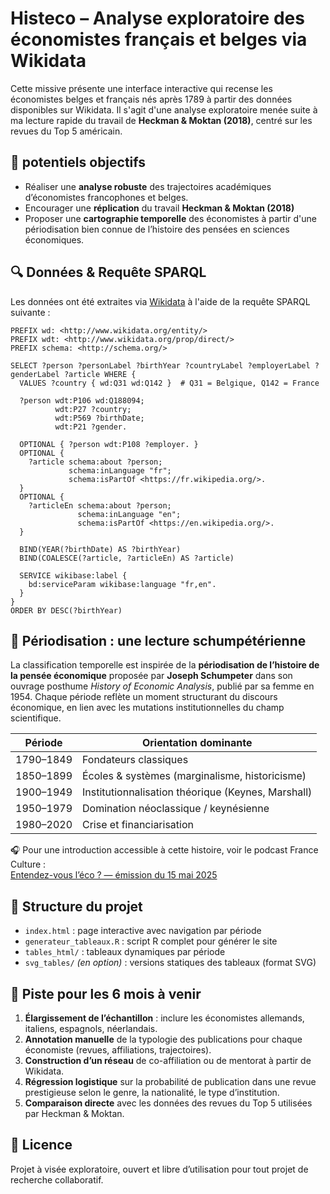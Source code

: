 
# Histeco – Analyse exploratoire des économistes français et belges via Wikidata

Cette missive présente une interface interactive qui recense les économistes belges et français nés après 1789 à partir des données disponibles sur Wikidata. Il s'agit d'une analyse exploratoire menée  suite à ma lecture rapide du travail de **Heckman & Moktan (2018)**, centré sur les revues du Top 5 américain.

## 🎯 potentiels objectifs

- Réaliser une **analyse robuste** des trajectoires académiques d’économistes francophones et belges.
- Encourager une **réplication** du travail **Heckman & Moktan (2018)**
- Proposer une **cartographie temporelle** des économistes à partir d'une périodisation bien connue de l’histoire des pensées en sciences économiques.

## 🔍 Données & Requête SPARQL

Les données ont été extraites via [Wikidata](https://query.wikidata.org/) à l'aide de la requête SPARQL suivante :

```sparql
PREFIX wd: <http://www.wikidata.org/entity/>
PREFIX wdt: <http://www.wikidata.org/prop/direct/>
PREFIX schema: <http://schema.org/>

SELECT ?person ?personLabel ?birthYear ?countryLabel ?employerLabel ?genderLabel ?article WHERE {
  VALUES ?country { wd:Q31 wd:Q142 }  # Q31 = Belgique, Q142 = France

  ?person wdt:P106 wd:Q188094;
          wdt:P27 ?country;
          wdt:P569 ?birthDate;
          wdt:P21 ?gender.

  OPTIONAL { ?person wdt:P108 ?employer. }
  OPTIONAL {
    ?article schema:about ?person;
             schema:inLanguage "fr";
             schema:isPartOf <https://fr.wikipedia.org/>.
  }
  OPTIONAL {
    ?articleEn schema:about ?person;
               schema:inLanguage "en";
               schema:isPartOf <https://en.wikipedia.org/>.
  }

  BIND(YEAR(?birthDate) AS ?birthYear)
  BIND(COALESCE(?article, ?articleEn) AS ?article)

  SERVICE wikibase:label {
    bd:serviceParam wikibase:language "fr,en".
  }
}
ORDER BY DESC(?birthYear)
```

## 🧠 Périodisation : une lecture schumpétérienne

La classification temporelle est inspirée de la **périodisation de l’histoire de la pensée économique** proposée par **Joseph Schumpeter** dans son ouvrage posthume _History of Economic Analysis_, publié par sa femme en 1954. Chaque période reflète un moment structurant du discours économique, en lien avec les mutations institutionnelles du champ scientifique.

| Période | Orientation dominante |
|--------|------------------------|
| 1790–1849 | Fondateurs classiques |
| 1850–1899 | Écoles & systèmes (marginalisme, historicisme) |
| 1900–1949 | Institutionnalisation théorique (Keynes, Marshall) |
| 1950–1979 | Domination néoclassique / keynésienne |
| 1980–2020 | Crise et financiarisation |

🎧 Pour une introduction accessible à cette histoire, voir le podcast France Culture :  
[Entendez-vous l’éco ? — émission du 15 mai 2025](https://www.radiofrance.fr/franceculture/podcasts/entendez-vous-l-eco/entendez-vous-l-eco-emission-du-jeudi-15-mai-2025-8472991)

## 📁 Structure du projet

- `index.html` : page interactive avec navigation par période
- `generateur_tableaux.R` : script R complet pour générer le site
- `tables_html/` : tableaux dynamiques par période
- `svg_tables/` *(en option)* : versions statiques des tableaux (format SVG)

## 🚧 Piste pour les 6 mois à venir

1. **Élargissement de l’échantillon** : inclure les économistes allemands, italiens, espagnols, néerlandais.
2. **Annotation manuelle** de la typologie des publications pour chaque économiste (revues, affiliations, trajectoires).
3. **Construction d’un réseau** de co-affiliation ou de mentorat à partir de Wikidata.
4. **Régression logistique** sur la probabilité de publication dans une revue prestigieuse selon le genre, la nationalité, le type d’institution.
5. **Comparaison directe** avec les données des revues du Top 5 utilisées par Heckman & Moktan.

## 📜 Licence

Projet à visée exploratoire, ouvert et libre d’utilisation pour tout projet de recherche collaboratif.

